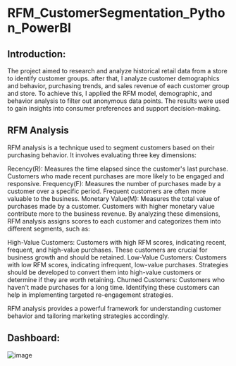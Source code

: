 # RFM_CustomerSegmentation_Python_PowerBI
## Introduction:
The project aimed to research and analyze historical retail data from a store to identify customer groups. after
that, I analyze customer demographics and behavior, purchasing trends, and sales revenue of each customer group
and store. To achieve this, I applied the RFM model, demographic, and behavior analysis to filter out anonymous
data points. The results were used to gain insights into consumer preferences and support decision-making.

## RFM Analysis
RFM analysis is a technique used to segment customers based on their purchasing behavior. It involves evaluating three key dimensions:

Recency(R): Measures the time elapsed since the customer's last purchase. Customers who made recent purchases are more likely to be engaged and responsive.
Frequency(F): Measures the number of purchases made by a customer over a specific period. Frequent customers are often more valuable to the business.
Monetary Value(M): Measures the total value of purchases made by a customer. Customers with higher monetary value contribute more to the business revenue.
By analyzing these dimensions, RFM analysis assigns scores to each customer and categorizes them into different segments, such as:

High-Value Customers: Customers with high RFM scores, indicating recent, frequent, and high-value purchases. These customers are crucial for business growth and should be retained.
Low-Value Customers: Customers with low RFM scores, indicating infrequent, low-value purchases. Strategies should be developed to convert them into high-value customers or determine if they are worth retaining.
Churned Customers: Customers who haven't made purchases for a long time. Identifying these customers can help in implementing targeted re-engagement strategies.

RFM analysis provides a powerful framework for understanding customer behavior and tailoring marketing strategies accordingly.

## Dashboard:
![image](https://github.com/Phuongvihuynh/RFM_CustomerSegmentation_Python_PowerBI/assets/97425222/b7b4ecda-0c8e-4041-81fd-a5774d3906ca)

